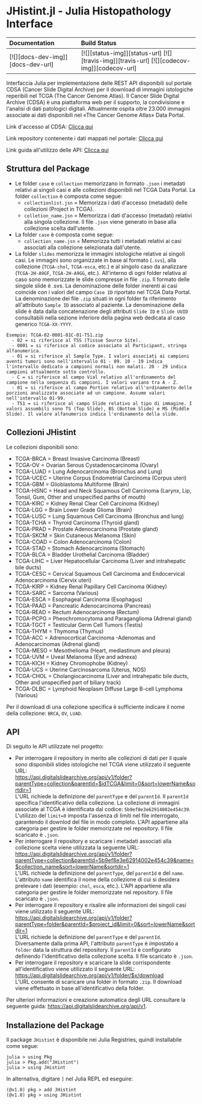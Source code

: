 # JHistint.jl - Julia Histopathology Interface

| **Documentation**                 | **Build Status**                                              |
|:----------------------------------|:--------------------------------------------------------------|
| [![][docs-dev-img]][docs-dev-url] | [![][status-img]][status-url] [![][travis-img]][travis-url] [![][codecov-img]][codecov-url] |

Interfaccia Julia per implementazione delle REST API disponibili sul portale CDSA (Cancer Slide Digital Archive) per il download di immagini istologiche reperibili nel TCGA (The Cancer Genome Atlas). Il Cancer Slide Digital Archive (CDSA) è una piattaforma web per il supporto, la condivisione e l'analisi di dati patologici digitali. Attualmente ospita oltre 23.000 immagini associate ai dati disponibili nel «The Cancer Genome Atlas» Data Portal.  

Link d'accesso al CDSA: [Clicca qui](https://api.digitalslidearchive.org/#collections)    

Link repository contenente i dati mappati nel portale: [Clicca qui](https://cancer.digitalslidearchive.org/#!/CDSA/acc/TCGA-OR-A5J1)

Link guida all'utilizzo delle API: [Clicca qui](https://api.digitalslidearchive.org/api/v1)

## Struttura del Package
* Le folder `case` e `collection` memorizzano in formato `.json` i metadati relativi ai singoli casi e alle collezioni disponibili nel TCGA Data Portal. La folder `collection` è composta come segue:  
  * `collectionlist.jsn` = Memorizza i dati d'accesso (metadati) delle collezioni (Project in TCGA).  
  * `colletion_name.jsn` = Memorizza i dati d'accesso (metadati) relativi alla singola collezione. Il file `.json` viene generato in base alla collezione scelta dall'utente.
* La folder `case` è composta come segue:
  * `collection_name.jsn` = Memorizza tutti i metadati relativi ai casi associati alla collezione selezionata dall'utente.  
* La folder `slides` memorizza le immagini istologiche relative ai singoli casi. Le immagini sono organizzate in base al formato (`.svs`), alla collezione (`TCGA-chol`, `TCGA-esca`, etc.) e al singolo caso da analizzare (`TCGA-2H-A9GF`, `TCGA-2H-A9GG`, etc.). All'interno di ogni folder relativa al caso sono memorizzate le slide compresse in file `.zip`. Il formato delle singole slide è .svs. La denominazione delle folder inerenti ai casi coincide con i valori del campo `Case ID` riportato nel TCGA Data Portal. La denominazione dei file `.zip` situati in ogni folder fa riferimento all'attributo `Sample ID` associato al paziente. La denominazione della slide è data dalla concatenazione degli attributi `Slide ID` e `Slide UUID` consultabili nella sezione inferiore della pagina web dedicata al caso generico `TCGA-XX-YYYY`.

```
Esempio: TCGA-02-0001-01C-01-TS1.zip  
  - 02 = si riferisce al TSS (Tissue Source Site).  
  - 0001 = si riferisce al codice associato al Participant, stringa alfanumerica.  
  - 01 = si riferisce al Sample Type. I valori associati ai campioni aventi tumori sono nell'intervallo 01 - 09. 10 - 19 indica l'intervallo dedicato a campioni normali non malati. 20 - 29 indica campioni attualmente sotto controllo.  
  - C = si riferisce al campo Vial relativo all'ordinamento del campione nella sequenza di campioni. I valori variano tra A - Z.  
  - 01 = si riferisce al campo Portion relativo all'ordinamento delle porzioni analizzate associate ad un campione. Assume valori nell'intervallo 01-99.  
  - TS1 = si riferisce al campo Slide relativo al tipo di immagine. I valori assumbili sono TS (Top Slide), BS (Bottom Slide) e MS (Middle Slide). Il valore alfanumerico indica l'ordinamento della slide.
```

## Collezioni JHistint 
Le collezioni disponibili sono:  
  * TCGA-BRCA = Breast Invasive Carcinoma (Breast)
  * TCGA-OV = Ovarian Serous Cystadenocarcinoma (Ovary)
  * TCGA-LUAD = Lung Adenocarcinoma (Bronchus and Lung)
  * TCGA-UCEC = Uterine Corpus Endometrial Carcinoma (Corpus uteri)
  * TCGA-GBM = Glioblastoma Multiforme (Brain)
  * TCGA-HSNC = Head and Neck Squamous Cell Carcinoma (Larynx, Lip, Tonsil, Gum, Other and unspecified parths of mouth)
  * TCGA-KIRC = Kidney Renal Clear Cell Carcinoma (Kidney)
  * TCGA-LGG = Brain Lower Grade Glioma (Brain)
  * TCGA-LUSC = Lung Squamous Cell Carcinoma (Bronchus and lung)
  * TCGA-TCHA = Thyroid Carcinoma (Thyroid gland)
  * TCGA-PRAD = Prostate Adenocarcinoma (Prostate gland)
  * TCGA-SKCM = Skin Cutaneous Melanoma (Skin)
  * TCGA-COAD = Colon Adenocarcinoma (Colon)
  * TCGA-STAD = Stomach Adenocarcinoma (Stomach)
  * TCGA-BLCA = Bladder Urothelial Carcinoma (Bladder)
  * TCGA-LIHC = Liver Hepatocellular Carcinoma (Liver and intrahepatic bile ducts)  
  * TCGA-CESC = Cervical Squamous Cell Carcinoma and Endocervical Adenocarcinoma (Cervix uteri)
  * TCGA-KIRP = Kidney Renal Papillary Cell Carcinoma (Kidney)
  * TCGA-SARC = Sarcoma (Various)
  * TCGA-ESCA = Esophageal Carcinoma (Esophagus)
  * TCGA-PAAD = Pancreatic Adenocarcinoma (Pancreas)
  * TCGA-READ = Rectum Adenocarcinoma (Rectum)
  * TCGA-PCPG = Pheochromocytoma and Paraganglioma (Adrenal gland)
  * TCGA-TGCT = Testicular Germ Cell Tumors (Testis)
  * TCGA-THYM = Thymoma (Thymus)
  * TCGA-ACC = Adrenocortical Carcinoma -Adenomas and Adenocarcinomas (Adrenal gland)
  * TCGA-MESO = Mesothelioma (Heart, mediastinum and pleura)
  * TCGA-UVM = Uveal Melanoma (Eye and adnexa)
  * TCGA-KICH = Kidney Chromophobe (Kidney)
  * TCGA-UCS = Uterine Carcinosarcoma (Uterus, NOS)
  * TCGA-CHOL = Cholangiocarcinoma (Liver and intrahepatic bile ducts, Other and unspecified part of biliary track)
  * TCGA-DLBC = Lymphoid Neoplasm Diffuse Large B-cell Lymphoma (Various)  

Per il download di una collezione specifica è sufficiente indicare il nome della collezione: `BRCA`, `OV`, `LUAD`.

## API
Di seguito le API utilizzate nel progetto:
* Per interrogare il repository in merito alle collezioni di dati per il quale sono disponibili slides istologiche nel TCGA viene utilizzato il seguente URL:  
https://api.digitalslidearchive.org/api/v1/folder?parentType=collection&parentId=$idTCGA&limit=0&sort=lowerName&sortdir=1  
L'URL richiede la definizione del `parentType` e del `parentId`. Il `parentId` specifica l'identificativo della collezione. La collezione di immagini associate al TCGA è identificata dal codice: `5b9ef8e3e62914002e454c39`. L'utilizzo del `limit=0` imposta l'assenza di limiti nel file interrogato, garantendo il downlod del file in modo completo. L'API appartiene alla categoria per gestire le folder memorizzate nel repository. Il file scaricato è `.json`.  
* Per interrogare il repository e scaricare i metadati associati alla collezione scelta viene utilizzata la seguente URL:  
https://api.digitalslidearchive.org/api/v1/folder?parentType=collection&parentId=5b9ef8e3e62914002e454c39&name=$collection_name&sort=lowerName&sortdir=1  
L'URL richiede la definizione del `parentType`, del `parentId` e del `name`. L'attributo `name` identifica il nome della collezione di cui si desidera prelevare i dati (esempio: `chol`, `esca`, etc.). L'API appartiene alla categoria per gestire le folder memorizzate nel repository. Il file scaricato è `.json`.  
* Per interrogare il repository e risalire alle informazioni dei singoli casi viene utilizzato il seguente URL:  
https://api.digitalslidearchive.org/api/v1/folder?parentType=folder&parentId=$project_id&limit=0&sort=lowerName&sortdir=1  
L'URL richiede la definizione del `parentType` e del `parentId`. Diversamente dalla prima API, l'attributo `parentType` è impostato a `folder` data la struttura del repository. Il `parentId` è configurato definendo l'identificativo della collezione scelta. Il file scaricato è `.json`.  
* Per interrogare il repository e scaricare la slide corrispondente all'identificativo viene utilizzato il seguente URL:  
https://api.digitalslidearchive.org/api/v1/folder/$x/download  
L'URL consente di scaricare una folder in formato `.zip`. Il download viene effettuato in base all'identificativo della folder.  
  
Per ulteriori informazioni e creazione automatica degli URL consultare la seguente guida: https://api.digitalslidearchive.org/api/v1.  

## Installazione del Package
Il package `JHistint` è disponibile nei Julia Registries, quindi installabile come segue:
```
julia > using Pkg
julia > Pkg.add("JHistint")
julia > using JHistint
```
In alternativa, digitare `]` nel Julia REPL ed eseguire:
```
(@v1.8) pkg > add JHistint
(@v1.8) pkg > using JHistint
```   

